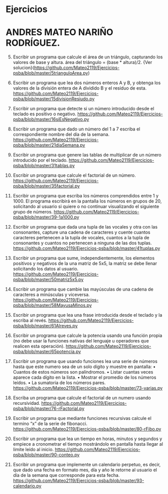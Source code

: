 # Ejercicios
# ANDRES MATEO NARIÑO RODRÍGUEZ.

5. Escribir un programa que calcule el área de un triángulo, capturando los valores de base y
altura.
área del triángulo = (base * altura)/2.
{Ver solucion}(https://github.com/Mateo2119/Ejercicios-psba/blob/master/5trianguloArea.py)

15. Escribir un programa que lea dos números enteros A y B, y obtenga los valores de la
división entera de A dividido B y el residuo de esta. 
https://github.com/Mateo2119/Ejercicios-psba/blob/master/15divisionResiudo.py

16. Escribir un programa que detecte si un número introducido desde el teclado es positivo o
negativo.
https://github.com/Mateo2119/Ejercicios-psba/blob/master/16siEsNegativo.py

21. Escribir un programa que dado un número del 1 a 7 escriba el correspondiente nombre del
día de la semana.
https://github.com/Mateo2119/Ejercicios-psba/blob/master/21diaSemana.py

31. Escribir un programa que genere las tablas de multiplicar de un número introducido por el
teclado.
https://github.com/Mateo2119/Ejercicios-psba/blob/master/31tablas.py

35. Escribir un programa que calcule el factorial de un número.
https://github.com/Mateo2119/Ejercicios-psba/blob/master/35factorial.py

39. Escribir un programa que escriba los números comprendidos entre 1 y 1000. El programa
escribirá en la pantalla los números en grupos de 20, solicitando al usuario si quiere o no
continuar visualizando el siguiente grupo de números.
https://github.com/Mateo2119/Ejercicios-psba/blob/master/39-1a1000.py

41. Escribir un programa que dada una tupla de las vocales y otra con las consonantes, capture
una cadena de caracteres y cuente cuantos caracteres pertenecen a la tupla de vocales,
cuantos a la tupla de consonantes y cuantos no pertenecen a ninguna de las dos tuplas.
https://github.com/Mateo2119/Ejercicios-psba/blob/master/41tuplas.py

50. Escribir un programa que sume, independientemente, los elementos positivos y negativos de
la una matriz de 5x5, la matriz se debe llenar solicitando los datos al usuario.
https://github.com/Mateo2119/Ejercicios-psba/blob/master/50matriz5x5.py

58. Escribir un programa que cambie las mayúsculas de una cadena de caracteres a minúsculas y
viceversa.
https://github.com/Mateo2119/Ejercicios-psba/blob/master/58MayusaMinos.py

61. Escribir un programa que lea una frase introducida desde el teclado y la escriba al revés. 
https://github.com/Mateo2119/Ejercicios-psba/blob/master/61Alreves.py

65. Escribir un programa que calcule la potencia usando una función propia (no debe usar la
funciones nativas del lenguaje u operadores que realicen esta operación).
https://github.com/Mateo2119/Ejercicios-psba/blob/master/65potencia.py

73. Escribir un programa que usando funciones lea una serie de números hasta que este numero
sea de un solo dígito y muestre en pantalla:
• Cuantos de estos números son palíndromos.
• Listar cuantas veces aparece cada dígito en la lista.
• Mostrar el promedio de los números leídos.
• La sumatoria de los números pares.
https://github.com/Mateo2119/Ejercicios-psba/blob/master/73-varias.py

76. Escriba un programa que calcule el factorial de un numero usando recursividad.
https://github.com/Mateo2119/Ejercicios-psba/blob/master/76-rFactorial.py

80. Escribir un programa que mediante funciones recursivas calcule el termino “x” de la serie de
fibonacci. 
https://github.com/Mateo2119/Ejercicios-psba/blob/master/80-rFibo.py

90. Escribir un programa que lea un tiempo en horas, minutos y segundos y empiece a
cronometrar el tiempo mostrándolo en pantalla hasta llegar al limite leído al inicio.
https://github.com/Mateo2119/Ejercicios-psba/blob/master/90-conteo.py

93. Escribir un programa que implemente un calendario perpetuo, es decir, que dado una fecha
en formato mes, día y año le retorne al usuario el día de la semana que corresponde para esta
fecha.
https://github.com/Mateo2119/Ejercicios-psba/blob/master/93-calendario.py

